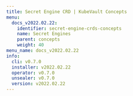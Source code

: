 ```yaml
---
title: Secret Engine CRD | KubeVault Concepts
menu:
  docs_v2022.02.22:
    identifier: secret-engine-crds-concepts
    name: Secret Engines
    parent: concepts
    weight: 40
menu_name: docs_v2022.02.22
info:
  cli: v0.7.0
  installer: v2022.02.22
  operator: v0.7.0
  unsealer: v0.7.0
  version: v2022.02.22
---
```


